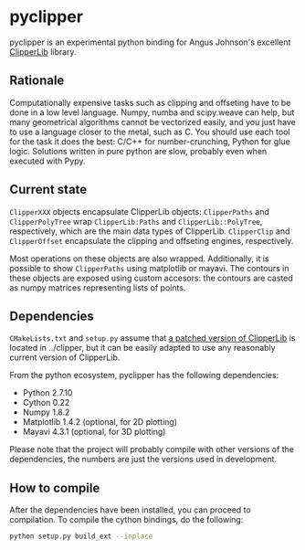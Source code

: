 # pyclipper

pyclipper is an experimental python binding for Angus Johnson's excellent [ClipperLib](http://www.angusj.com/delphi/clipper.php) library.

## Rationale

Computationally expensive tasks such as clipping and offseting have to be done in a low level language. Numpy, numba and scipy.weave can help, but many geometrical algorithms cannot be vectorized easily, and you just have to use a language closer to the metal, such as C. You should use each tool for the task it does the best: C/C++ for number-crunching, Python for glue logic. Solutions written in pure python are slow, probably even when executed with Pypy.

## Current state

`ClipperXXX` objects encapsulate ClipperLib objects: `ClipperPaths` and `ClipperPolyTree` wrap `ClipperLib:Paths` and `ClipperLib::PolyTree`, respectively, which are the main data types of ClipperLib. `ClipperClip` and `ClipperOffset` encapsulate the clipping and offseting engines, respectively.

Most operations on these objects are also wrapped. Additionally, it is possible to show `ClipperPaths` using matplotlib or mayavi. The contours in these objects are exposed using custom accesors: the contours are casted as numpy matrices representing lists of points.

## Dependencies

`CMakeLists.txt` and `setup.py` assume that [a patched version of ClipperLib](https://github.com/jdfr/clipper) is located in ../clipper, but it can be easily adapted to use any reasonably current version of ClipperLib.

From the python ecosystem, pyclipper has the following dependencies:

* Python 2.7.10
* Cython 0.22
* Numpy 1.8.2
* Matplotlib 1.4.2 (optional, for 2D plotting)
* Mayavi 4.3.1 (optional, for 3D plotting)

Please note that the project will probably compile with other versions of the dependencies, the numbers are just the versions used in development.

## How to compile

After the dependencies have been installed, you can proceed to compilation. To compile the cython bindings, do the following:

```bash
python setup.py build_ext --inplace
```

